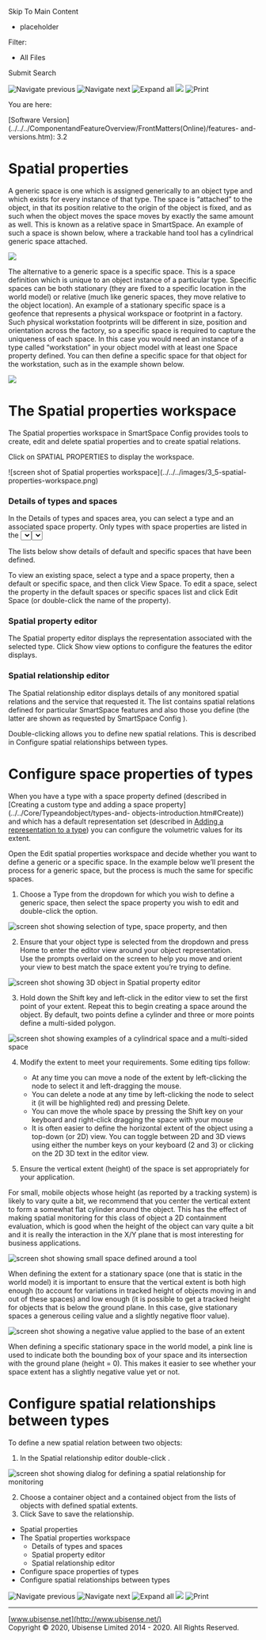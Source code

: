 

Skip To Main Content

[](../../../Home.htm)

  * placeholder

Filter:

  * All Files

Submit Search

![Navigate previous](../../../images/transparent.gif) ![Navigate
next](../../../images/transparent.gif) ![Expand
all](../../../images/transparent.gif) ![](../../../images/transparent.gif)
![Print](../../../images/transparent.gif)

You are here:

[Software
Version](../../../ComponentandFeatureOverview/FrontMatters\(Online\)/features-
and-versions.htm): 3.2

# Spatial properties

A generic space is one which is assigned generically to an object type and
which exists for every instance of that type. The space is “attached” to the
object, in that its position relative to the origin of the object is fixed,
and as such when the object moves the space moves by exactly the same amount
as well. This is known as a relative space in SmartSpace. An example of such a
space is shown below, where a trackable hand tool has a cylindrical generic
space attached.

![](../../../images/trackablehandtool.png)

The alternative to a generic space is a specific space. This is a space
definition which is unique to an object instance of a particular type.
Specific spaces can be both stationary (they are fixed to a specific location
in the world model) or relative (much like generic spaces, they move relative
to the object location). An example of a stationary specific space is a
geofence that represents a physical workspace or footprint in a factory. Such
physical workstation footprints will be different in size, position and
orientation across the factory, so a specific space is required to capture the
uniqueness of each space. In this case you would need an instance of a type
called “workstation” in your object model with at least one Space property
defined. You can then define a specific space for that object for the
workstation, such as in the example shown below.

![](../../../images/specificspace.png)

# The Spatial properties workspace

The Spatial properties workspace in SmartSpace Config provides tools to
create, edit and delete spatial properties and to create spatial relations.

Click on SPATIAL PROPERTIES to display the workspace.

![screen shot of Spatial properties workspace](../../../images/3_5-spatial-
properties-workspace.png)

### Details of types and spaces

In the Details of types and spaces area, you can select a type and an
associated space property. Only types with space properties are listed in the
<Select a type> dropdown and only space properties are listed for them at
<Select a property>.

The lists below show details of default and specific spaces that have been
defined.

To view an existing space, select a type and a space property, then a default
or specific space, and then click View Space. To edit a space, select the
property in the default spaces or specific spaces list and click Edit Space
(or double-click the name of the property).

### Spatial property editor

The Spatial property editor displays the representation associated with the
selected type. Click Show view options to configure the features the editor
displays.

### Spatial relationship editor

The Spatial relationship editor displays details of any monitored spatial
relations and the service that requested it. The list contains spatial
relations defined for particular SmartSpace features and also those you define
(the latter are shown as requested by SmartSpace Config ).

Double-clicking <Add new request> allows you to define new spatial relations.
This is described in Configure spatial relationships between types.

# Configure space properties of types

When you have a type with a space property defined (described in [Creating a
custom type and adding a space property](../../Core/Typeandobject/types-and-
objects-introduction.htm#Create)) and which has a default representation set
(described in [Adding a representation to a
type](../SiteVisualization/assignreps/model-assignment.htm#Adding)) you can
configure the volumetric values for its extent.

Open the Edit spatial properties workspace and decide whether you want to
define a generic or a specific space. In the example below we’ll present the
process for a generic space, but the process is much the same for specific
spaces.

  1. Choose a Type from the dropdown for which you wish to define a generic space, then select the space property you wish to edit and double-click the <Create new default space> option.

![screen shot showing selection of type, space property, and then <Create new
default space>](../../../images/createnewspace.png)

  2. Ensure that your object type is selected from the dropdown and press Home to enter the editor view around your object representation.  
Use the prompts overlaid on the screen to help you move and orient your view
to best match the space extent you’re trying to define.

![screen shot showing 3D object in Spatial property
editor](../../../images/createnewspace2.png)

  3. Hold down the Shift key and left-click in the editor view to set the first point of your extent. Repeat this to begin creating a space around the object. By default, two points define a cylinder and three or more points define a multi-sided polygon.

![screen shot showing examples of a cylindrical space and a multi-sided
space](../../../images/createnewspace3.png)

  4. Modify the extent to meet your requirements. Some editing tips follow:

     * At any time you can move a node of the extent by left-clicking the node to select it and left-dragging the mouse.
     * You can delete a node at any time by left-clicking the node to select it (it will be highlighted red) and pressing Delete.
     * You can move the whole space by pressing the Shift key on your keyboard and right-click dragging the space with your mouse
     * It is often easier to define the horizontal extent of the object using a top-down (or 2D) view. You can toggle between 2D and 3D views using either the number keys on your keyboard (2 and 3) or clicking on the 2D 3D text in the editor view.
  5. Ensure the vertical extent (height) of the space is set appropriately for your application.

For small, mobile objects whose height (as reported by a tracking system) is
likely to vary quite a bit, we recommend that you center the vertical extent
to form a somewhat flat cylinder around the object. This has the effect of
making spatial monitoring for this class of object a 2D containment
evaluation, which is good when the height of the object can vary quite a bit
and it is really the interaction in the X/Y plane that is most interesting for
business applications.

![screen shot showing small space defined around a
tool](../../../images/createnewspace4.png)

When defining the extent for a stationary space (one that is static in the
world model) it is important to ensure that the vertical extent is both high
enough (to account for variations in tracked height of objects moving in and
out of these spaces) and low enough (it is possible to get a tracked height
for objects that is below the ground plane. In this case, give stationary
spaces a generous ceiling value and a slightly negative floor value).

![screen shot showing a negative value applied to the base of an
extent](../../../images/createnewspace5.png)

When defining a specific stationary space in the world model, a pink line is
used to indicate both the bounding box of your space and its intersection with
the ground plane (height = 0). This makes it easier to see whether your space
extent has a slightly negative value yet or not.

# Configure spatial relationships between types

To define a new spatial relation between two objects:

  1. In the Spatial relationship editor double-click <Add new request>.

![screen shot showing dialog for defining a spatial relationship for
monitoring](../../../images/containercontained.png)

  2. Choose a container object and a contained object from the lists of objects with defined spatial extents.
  3. Click Save to save the relationship.

  * Spatial properties
  * The Spatial properties workspace
      * Details of types and spaces
      * Spatial property editor
      * Spatial relationship editor
  * Configure space properties of types
  * Configure spatial relationships between types

![Navigate previous](../../../images/transparent.gif) ![Navigate
next](../../../images/transparent.gif) ![Expand
all](../../../images/transparent.gif) ![](../../../images/transparent.gif)
![Print](../../../images/transparent.gif)

* * *

[www.ubisense.net](http://www.ubisense.net/)  
Copyright © 2020, Ubisense Limited 2014 - 2020. All Rights Reserved.

